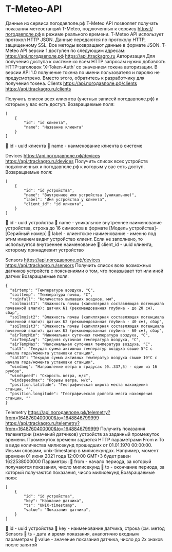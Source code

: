 # T-Meteo-API

Данные из сервиса погодавполе.рф 
T-Meteo API позволяет получать показания метеостанций T-Meteo, подлюченных к сервису https://погодавполе.рф в режиме реального времени.
T-Meteo API использует протокол HTTP JSON. Данные передаются по протоколу HTTP, защищенному SSL. Все методы возвращают данные в формате JSON.
T-Meteo API версии 1 доступен по следующим адресам:
https://api.погодавполе.рф 
https://api.ttrackagro.ru
Авторизация
Для получения доступа к системе ко всем HTTP запросам нужно добавлять HTTP-заголовок 'X-Token-Auth' со значением токена авторизации. В версии API 1.0 получение токена по имени пользователя и паролю не предусмотрено. Вместо этого, обратитесь к разработчику для получения токена.
Clients 
https://api.погодавполе.рф/clients
https://api.ttrackagro.ru/clients

Получить список всех клиентов (учетных записей погодавполе.рф) к которым у вас есть доступ.
Возвращаемые поля:
~~~
[
    {
        "id": "id клиента",
        "name": "Название клиента"
    }
]
~~~
  id - uuid клиента
  name - наименование клиента в системе


Devices 
https://api.погодавполе.рф/devices
https://api.ttrackagro.ru/devices
Получить список всех устройств подключенных к погодавполе.рф к которым у вас есть доступ.
Возвращаемые поля:
~~~
[
    {
        "id": "id устройства",
        "name": "Внутреннее имя устройства (уникальное)",
        "label": "Имя устройства у клиента",
        "client_id": "id клиента",
    }
]
~~~
  id - uuid устройства
  name - уникальное внутреннее наименование устройства, строка до 16 символов в формате [Модель устройства]-[Серийный номер]
  label - клиентское наименование - именно под этим именем видит устройство клиент. Если не заполнено, то используется внутреннее наименование
  client_id - uuid клиента, которому принадлежит устройство


Sensors 
https://api.погодавполе.рф/devices
https://api.ttrackagro.ru/sensors
Получить список всех возможных датчиков устройств с пояснениями о том, что показывает тот или иной датчик
Возвращаемые поля:
~~~
{
  "airtemp": "Температура воздуха, °C",
  "soiltemp": "Температура почвы, °C",
  "rainfall": "Количество выпавших осадков, мм",
  "soilmoist1": "Влажность почвы (капиллярная составляющая потенциала почвенной влаги): датчик №1 (рекомендованная глубина - до 20 см), сбар",
  "soilmoist2": "Влажность почвы (капиллярная составляющая потенциала почвенной влаги): датчик №2 (рекомендованная глубина - 40 см), сбар",
  "soilmoist3": "Влажность почвы (капиллярная составляющая потенциала почвенной влаги): датчик №3 (рекомендованная глубина - 60 см), сбар",
  "airTempMin": "Минимальная суточная температура воздуха, °C",
  "airTempAvg": "Средняя суточная температура воздуха, °C",
  "airTempMax": "Максимальная суточная температура воздуха, °C",
  "sat5": "Текущая сумма активных температур воздуха свыше 5°C с начала года/момента установки станции",
  "sat10": "Текущая сумма активных температур воздуха свыше 10°C с начала года/момента установки станции",
  "windang": "Направление ветра в градусах (0..337,5) - один из 16 румбов",
  "windspeed": "Скорость ветра, м/с",
  "windspeedmax": "Порывы ветра, м/с",
  "position.latitude": "Географическая широта места нахождения станции, °",
  "position.longitude": "Географическая долгота места нахождения станции, °"
}
~~~

Telemetry 
https://api.погодавполе.рф/telemetry?from=1648760400000&to=1648846799999
https://api.ttrackagro.ru/telemetry?from=1648760400000&to=1648846799999
Получить показания телеметрии (значений датчиков) устройств за заданный промежуток времени. Промежуток времени задается HTTP параметрами From и To в виде количества милисекунд прошедших от 01.01.1970 00:00:00. Иными словами, unix-timestamp в милисекундах. Например, момент времени 01 июня 2021 года 12:00:00 GMT+3 будет равен 1622538000000
Параметры:
  from - начало периода, за который получаются показания, число милисекунд
  to - окончание периода, за который получаются показания, число милисекунд
Возвращаемые поля:
~~~
[
    {
        "id": "id устройства",
        "key": "Название датчика",
        "ts": "UNIX-timestamp",
        "value": "Показания датчика",
    }
]
~~~
  id - uuid устройства
  key - наименование датчика, строка (см. метод Sensors 
  ts - дата и время показания, аналогично входным параметрам
  value - значение показания датчика, число до 2х знаков после запятой
